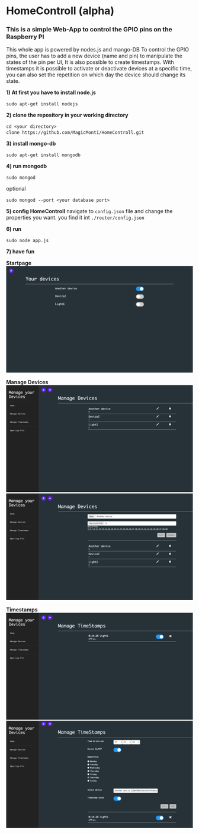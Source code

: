 # HomeControll (alpha)
### This is a simple Web-App to control the GPIO pins on the Raspberry PI
This whole app is powered by nodes.js and mango-DB
To control the GPIO pins, the user has to add a new device (name and pin) to manipulate the states of the pin per UI,
It is also possible to create timestamps. With timestamps it is possible to activate or deactivate devices at a specific time, you can also set the repetition on which day the device should change its state.

**1) At first you have to install node.js**

    sudo apt-get install nodejs

**2) clone the repository in your working directory**

    cd <your directory>
    clone https://github.com/MagicMonti/HomeControll.git

**3) install mongo-db**

    sudo apt-get install mongodb

**4) run mongodb**

    sudo mongod


 optional

    sudo mongod --port <your database port>

**5) config HomeControll**
    navigate to `config.json` file and change the properties you want.
    you find it int `./router/config.json`

**6) run**

    sudo node app.js

**7) have fun**

**Startpage**
![startpage](https://github.com/MagicMonti/HomeControll/blob/master/Screen%20Shot%202017-08-05%20at%2017.20.29.png?raw=true)

**Manage Devices**
![manage devices](https://github.com/MagicMonti/HomeControll/blob/master/Screen%20Shot%202017-08-05%20at%2017.20.44.png?raw=true)
![manage devices](https://github.com/MagicMonti/HomeControll/blob/master/Screen%20Shot%202017-08-05%20at%2017.20.52.png?raw=true)

**Timestamps**
![manage timestamp](https://github.com/MagicMonti/HomeControll/blob/master/Screen%20Shot%202017-08-05%20at%2017.21.03.png?raw=true)
![manage timestamp](https://github.com/MagicMonti/HomeControll/blob/master/Screen%20Shot%202017-08-05%20at%2017.21.16.png?raw=true)
